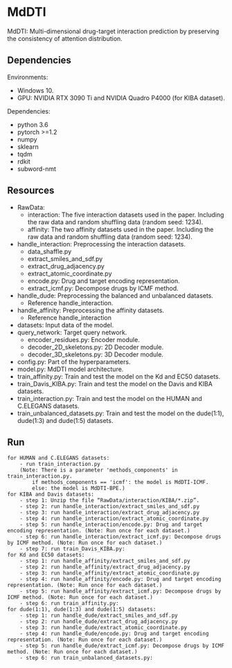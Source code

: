 # MdDTI
MdDTI: Multi-dimensional drug-target interaction prediction by preserving the consistency of attention distribution.

## Dependencies
Environments:
* Windows 10. 
* GPU: NVIDIA RTX 3090 Ti and NVIDIA Quadro P4000 (for KIBA dataset).

Dependencies:
* python 3.6
* pytorch >=1.2
* numpy
* sklearn
* tqdm
* rdkit
* subword-nmt

## Resources
* RawData:
    - interaction: The five interaction datasets used in the paper. Including the raw data and random shuffling data (random seed: 1234).
    - affinity: The two affinity datasets used in the paper. Including the raw data and random shuffling data (random seed: 1234).
* handle_interaction: Preprocessing the interaction datasets.
    - data_shaffle.py
    - extract_smiles_and_sdf.py
    - extract_drug_adjacency.py
    - extract_atomic_coordinate.py
    - encode.py: Drug and target encoding representation.
    - extract_icmf.py: Decompose drugs by ICMF method.
* handle_dude: Preprocessing the balanced and unbalanced datasets.
    - Reference handle_interaction.
* handle_affinity: Preprocessing the affinity datasets.
    - Reference handle_interaction
* datasets: Input data of the model.
* query_network: Target query network.
    - encoder_residues.py: Encoder module.
    - decoder_2D_skeletons.py: 2D Decoder module.
    - decoder_3D_skeletons.py: 3D Decoder module.
* config.py: Part of the hyperparameters.
* model.py: MdDTI model architecture.
* train_affinity.py: Train and test the model on the Kd and EC50 datasets.
* train_Davis_KIBA.py: Train and test the model on the Davis and KIBA datasets.
* train_interaction.py: Train and test the model on the HUMAN and C.ELEGANS datasets.
* train_unbalanced_datasets.py: Train and test the model on the dude(1:1), dude(1:3) and dude(1:5) datasets.

## Run
    for HUMAN and C.ELEGANS datasets:
        - run train_interaction.py
        (Note: There is a parameter 'methods_components' in train_interaction.py. 
            if methods_components == 'icmf': the model is MdDTI-ICMF.
            else: the model is MdDTI-BPE.)
    for KIBA and Davis datasets:
        - step 1: Unzip the file “RawData/interaction/KIBA/*.zip”.
        - step 2: run handle_interaction/extract_smiles_and_sdf.py
        - step 3: run handle_interaction/extract_drug_adjacency.py
        - step 4: run handle_interaction/extract_atomic_coordinate.py
        - step 5: run handle_interaction/encode.py: Drug and target encoding representation. (Note: Run once for each dataset.)
        - step 6: run handle_interaction/extract_icmf.py: Decompose drugs by ICMF method. (Note: Run once for each dataset.)
        - step 7: run train_Davis_KIBA.py:
    for Kd and EC50 datasets:
        - step 1: run handle_affinity/extract_smiles_and_sdf.py
        - step 2: run handle_affinity/extract_drug_adjacency.py
        - step 3: run handle_affinity/extract_atomic_coordinate.py
        - step 4: run handle_affinity/encode.py: Drug and target encoding representation. (Note: Run once for each dataset.)
        - step 5: run handle_affinity/extract_icmf.py: Decompose drugs by ICMF method. (Note: Run once for each dataset.)
        - step 6: run train_affinity.py:
    for dude(1:1), dude(1:3) and dude(1:5) datasets:
        - step 1: run handle_dude/extract_smiles_and_sdf.py
        - step 2: run handle_dude/extract_drug_adjacency.py
        - step 3: run handle_dude/extract_atomic_coordinate.py
        - step 4: run handle_dude/encode.py: Drug and target encoding representation. (Note: Run once for each dataset.)
        - step 5: run handle_dude/extract_icmf.py: Decompose drugs by ICMF method. (Note: Run once for each dataset.)
        - step 6: run train_unbalanced_datasets.py:
